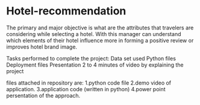# Hotel-recommendation
The primary and major objective is what are the attributes that travelers are considering while selecting a hotel. With this manager can understand which elements of their hotel influence more in forming a positive review or improves hotel brand image.

Tasks performed to complete the project:
Data set used 
Python files
Deployment files
Presentation
2 to 4 minutes of video by explaining the project

files attached in repository are:
1.python code file
2.demo video of application.
3.application code (written in python)
4.power point persentation of the approach.
